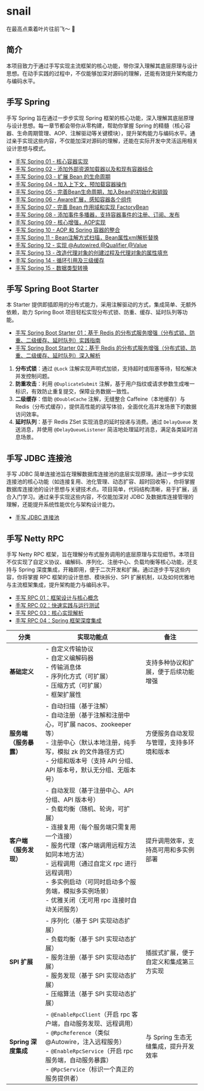 # snail

在最高点乘着叶片往前飞～ 🐌

## 简介

本项目致力于通过手写实现主流框架的核心功能，带你深入理解其底层原理与设计思想。在动手实践的过程中，不仅能够加深对源码的理解，还能有效提升架构能力与编码水平。

## 手写 Spring

手写 Spring 旨在通过一步步实现 Spring 框架的核心功能，深入理解其底层原理与设计思想。每一章节都会带你从零构建，帮助你掌握 Spring 的精髓（核心容器、生命周期管理、AOP、注解驱动等关键模块），提升架构能力与编码水平。通过亲手实现这些内容，不仅能加深对源码的理解，还能在实际开发中灵活运用相关设计思想与模式。

- [手写 Spring 01 - 核心容器实现](https://zpj80231.github.io/znote/views/source/code/spring/spring-source-01.html)
- [手写 Spring 02 - 添加外部资源加载器以及和现有容器结合](https://zpj80231.github.io/znote/views/source/code/spring/spring-source-02.html)
- [手写 Spring 03 - 扩展 Bean 的生命周期](https://zpj80231.github.io/znote/views/source/code/spring/spring-source-03.html)
- [手写 Spring 04 - 加入上下文，预加载容器操作](https://zpj80231.github.io/znote/views/source/code/spring/spring-source-04.html)
- [手写 Spring 05 - 完善Bean生命周期，加入Bean的初始化和销毁](https://zpj80231.github.io/znote/views/source/code/spring/spring-source-05.html)
- [手写 Spring 06 - Aware扩展，感知容器各个组件](https://zpj80231.github.io/znote/views/source/code/spring/spring-source-06.html)
- [手写 Spring 07 - 完善 Bean 作用域和实现 FactoryBean](https://zpj80231.github.io/znote/views/source/code/spring/spring-source-07.html)
- [手写 Spring 08 - 添加事件多播器，支持容器事件的注册、订阅、发布](https://zpj80231.github.io/znote/views/source/code/spring/spring-source-08.html)
- [手写 Spring 09 - 核心增强，AOP实现](https://zpj80231.github.io/znote/views/source/code/spring/spring-source-09.html)
- [手写 Spring 10 - AOP 和 Spring 容器的整合](https://zpj80231.github.io/znote/views/source/code/spring/spring-source-10.html)
- [手写 Spring 11 - Bean注解方式扫描，Bean属性xml解析替换](https://zpj80231.github.io/znote/views/source/code/spring/spring-source-11.html)
- [手写 Spring 12 - 实现 @Autowired,@Qualifier,@Value](https://zpj80231.github.io/znote/views/source/code/spring/spring-source-12.html)
- [手写 Spring 13 - 改造代理对象的创建过程及代理对象的属性填充](https://zpj80231.github.io/znote/views/source/code/spring/spring-source-13.html)
- [手写 Spring 14 - 循环引用及三级缓存](https://zpj80231.github.io/znote/views/source/code/spring/spring-source-14.html)
- [手写 Spring 15 - 数据类型转换](https://zpj80231.github.io/znote/views/source/code/spring/spring-source-15.html)

## 手写 Spring Boot Starter

本 Starter 提供即插即用的分布式能力，采用注解驱动的方式，集成简单、无额外依赖，助力 Spring Boot 项目轻松实现分布式锁、防重、缓存、延时队列等功能。

- [手写 Spring Boot Starter 01：基于 Redis 的分布式服务增强（分布式锁、防重、二级缓存、延时队列）实践指南](https://zpj80231.github.io/znote/views/source/code/starter/spring-boot-starter-redis-01.html)
- [手写 Spring Boot Starter 02：基于 Redis 的分布式服务增强（分布式锁、防重、二级缓存、延时队列）深入解析](https://zpj80231.github.io/znote/views/source/code/starter/spring-boot-starter-redis-02.html)

1.  **分布式锁**：通过 `@Lock` 注解实现声明式加锁，支持超时或阻塞等待，轻松解决并发控制问题。
2.  **防重攻击**：利用 `@DuplicateSubmit` 注解，基于用户指纹或请求参数生成唯一标识，有效防止重复提交，保障业务数据一致性。
3.  **二级缓存**：借助 `@DoubleCache` 注解，无缝整合 Caffeine（本地缓存）与 Redis（分布式缓存），提供高性能的读写体验，全面优化高并发场景下的数据访问效率。
4.  **延时队列**：基于 Redis ZSet 实现消息的延时投递与消费。通过 `DelayQueue` 发送消息，并使用 `@DelayQueueListener` 简洁地处理延时消息，满足各类延时消息场景。

## 手写 JDBC 连接池

手写 JDBC 简单连接池旨在理解数据库连接池的底层实现原理。通过一步步实现连接池的核心功能（如连接复用、池化管理、动态扩容、超时回收等），你将掌握数据库连接池的设计思想与关键技术点。项目简单，代码结构清晰，易于扩展，适合入门学习。通过亲手实现这些内容，不仅能加深对 JDBC 及数据库连接管理的理解，还能提升系统性能优化与架构设计能力。

- [手写 JDBC 连接池](https://zpj80231.github.io/znote/views/source/code/jdbc/jdbc-pool-source-01.html)

## 手写 Netty RPC

手写 Netty RPC 框架，旨在理解分布式服务调用的底层原理与实现细节。本项目不仅实现了自定义协议、编解码、序列化、注册中心、负载均衡等核心功能，还支持与 Spring 深度集成，开箱即用，便于二次开发和扩展。通过逐步手写这些内容，你将掌握 RPC 框架的设计思想、模块拆分、SPI 扩展机制，以及如何优雅地与主流框架集成，提升架构能力与编码水平。

- [手写 RPC 01：框架设计与核心概念](https://zpj80231.github.io/znote/views/source/code/rpc/rpc-source-01.html)
- [手写 RPC 02：快速实践与运行测试](https://zpj80231.github.io/znote/views/source/code/rpc/rpc-source-02.html)
- [手写 RPC 03：核心实现解析](https://zpj80231.github.io/znote/views/source/code/rpc/rpc-source-03.html)
- [手写 RPC 04：Spring 框架深度集成](https://zpj80231.github.io/znote/views/source/code/rpc/rpc-source-04.html)

| 分类              | 实现功能点        | 备注                                         |
|------------------|-----------------|----------------------------------------------|
| **基础定义**     | - 自定义传输协议<br>- 自定义编解码器<br>- 传输消息体<br>- 序列化方式（可扩展）<br>- 压缩方式（可扩展）<br>- 框架扩展性  | 支持多种协议和扩展，便于后续功能增强         |
| **服务端（服务暴露）** | - 自动扫描（基于注解）<br>- 自动注册（基于注解和注册中心，可扩展 nacos、zookeeper 等）<br>- 注册中心（默认本地注册，纯手写，模拟 zk 的文件路径方式）<br>- 分组和版本号（支持 API 分组、API 版本号，默认无分组、无版本号） | 方便服务自动发现与管理，支持多环境和版本     |
| **客户端（服务发现）** | - 自动发现（基于注册中心、API 分组、API 版本号）<br>- 负载均衡（随机、轮询，可扩展）<br>- 连接复用（每个服务端只需复用一个连接）<br>- 服务代理（客户端调用远程方法如同本地方法）<br>- 远程调用（通过自定义 rpc 进行远程调用）<br>- 多实例启动（可同时启动多个服务端，模拟多实例场景）<br>- 优雅关闭（无可用 rpc 连接时自动关闭服务） | 提升调用效率，支持高可用和多实例部署         |
| **SPI 扩展**     | - 序列化（基于 SPI 实现动态扩展）<br>- 负载均衡（基于 SPI 实现动态扩展）<br>- 服务注册（基于 SPI 实现动态扩展）<br>- 服务发现（基于 SPI 实现动态扩展）<br>- 压缩算法（基于 SPI 实现动态扩展）                                 | 插拔式扩展，便于自定义和集成第三方实现       |
| **Spring 深度集成** | - `@EnableRpcClient`（开启 rpc 客户端，自动服务发现、远程调用）<br>- `@RpcReference`（类似 @Autowire，注入远程服务）<br>- `@EnableRpcService`（开启 rpc 服务端，自动服务暴露）<br>- `@RpcService`（标识一个真正的服务提供者） | 与 Spring 生态无缝集成，提升开发效率         |

